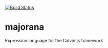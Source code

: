 [![Build Status](https://travis-ci.org/glromeo/majorana.svg?branch=master)](https://travis-ci.org/glromeo/majorana)

# majorana
Expression language for the Calvin.js framework
